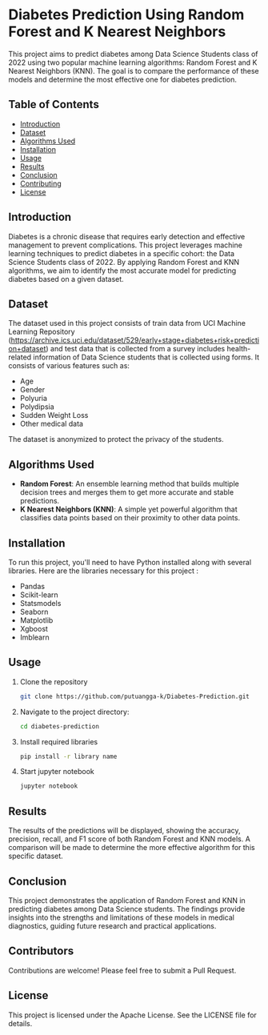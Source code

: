 # Diabetes Prediction Using Random Forest and K Nearest Neighbors

This project aims to predict diabetes among Data Science Students class of 2022 using two popular machine learning algorithms: Random Forest and K Nearest Neighbors (KNN). The goal is to compare the performance of these models and determine the most effective one for diabetes prediction.

## Table of Contents
- [Introduction](#introduction)
- [Dataset](#dataset)
- [Algorithms Used](#algorithms-used)
- [Installation](#installation)
- [Usage](#usage)
- [Results](#results)
- [Conclusion](#conclusion)
- [Contributing](#contributing)
- [License](#license)

## Introduction
Diabetes is a chronic disease that requires early detection and effective management to prevent complications. This project leverages machine learning techniques to predict diabetes in a specific cohort: the Data Science Students class of 2022. By applying Random Forest and KNN algorithms, we aim to identify the most accurate model for predicting diabetes based on a given dataset.

## Dataset
The dataset used in this project consists of train data from UCI Machine Learning Repository (https://archive.ics.uci.edu/dataset/529/early+stage+diabetes+risk+prediction+dataset) and test data that is collected from a survey includes health-related information of Data Science students that is collected using forms. It consists of various features such as:
* Age
* Gender
* Polyuria
* Polydipsia
* Sudden Weight Loss
* Other medical data

The dataset is anonymized to protect the privacy of the students.

## Algorithms Used
* **Random Forest**: An ensemble learning method that builds multiple decision trees and merges them to get more accurate and stable predictions.
* **K Nearest Neighbors (KNN)**: A simple yet powerful algorithm that classifies data points based on their proximity to other data points.

## Installation
To run this project, you'll need to have Python installed along with several libraries. Here are the libraries necessary for this project :
* Pandas
* Scikit-learn
* Statsmodels
* Seaborn
* Matplotlib
* Xgboost
* Imblearn

 ## Usage 
 1. Clone the repository
    ```bash
    git clone https://github.com/putuangga-k/Diabetes-Prediction.git
 2. Navigate to the project directory:
    ```bash
    cd diabetes-prediction
 3. Install required libraries
    ```bash
    pip install -r library name 
 5. Start jupyter notebook
    ```bash
    jupyter notebook

 ## Results
 The results of the predictions will be displayed, showing the accuracy, precision, recall, and F1 score of both Random Forest and KNN models. A comparison will be made to determine the more effective algorithm for this specific dataset.

 ## Conclusion
This project demonstrates the application of Random Forest and KNN in predicting diabetes among Data Science students. The findings provide insights into the strengths and limitations of these models in medical diagnostics, guiding future research and practical applications.

 ## Contributors 
 Contributions are welcome! Please feel free to submit a Pull Request.

 ## License 
 This project is licensed under the Apache License. See the LICENSE file for details.
